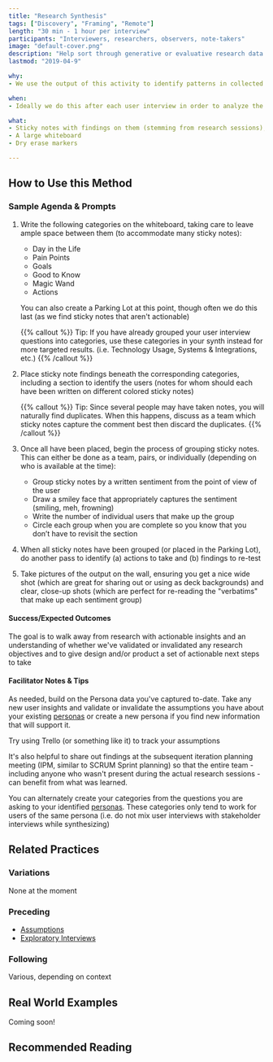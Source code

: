 ```yaml
---
title: "Research Synthesis"
tags: ["Discovery", "Framing", "Remote"]
length: "30 min - 1 hour per interview"
participants: "Interviewers, researchers, observers, note-takers"
image: "default-cover.png"
description: "Help sort through generative or evaluative research data using an affinity diagram"
lastmod: "2019-04-9"

why:
- We use the output of this activity to identify patterns in collected research data, improve our understanding of users, and identify action items we can take (including any re-testing to confirm any inconclusive findings). These findings can either validate or invalidate assumptions we’ve made about our persona (i.e. demographics, behaviors, concerns, motivators, etc). Output also supports conversations on the why of behaviors and what actions to take.

when:
- Ideally we do this after each user interview in order to analyze the information we captured during our user interview session while it’s still fresh in our minds.

what:
- Sticky notes with findings on them (stemming from research sessions), color-coded by research participant
- A large whiteboard
- Dry erase markers

---
```

## How to Use this Method
### Sample Agenda & Prompts
1. Write the following categories on the whiteboard, taking care to leave ample space between them (to accommodate many sticky notes):

   - Day in the Life
   - Pain Points
   - Goals
   - Good to Know
   - Magic Wand
   - Actions

   You can also create a Parking Lot at this point, though often we do this last (as we find sticky notes that aren't actionable)

   {{% callout %}}
   Tip: If you have already grouped your user interview questions into categories, use these categories in your synth instead for more targeted results. (i.e. Technology Usage, Systems & Integrations, etc.)
   {{% /callout %}}
1. Place sticky note findings beneath the corresponding categories, including a section to identify the users (notes for whom should each have been written on different colored sticky notes)

   {{% callout %}}
   Tip: Since several people may have taken notes, you will naturally find duplicates. When this happens, discuss as a team which sticky notes capture the comment best then discard the duplicates.
   {{% /callout %}}
1. Once all have been placed, begin the process of grouping sticky notes. This can either be done as a team, pairs, or individually (depending on who is available at the time):

   - Group sticky notes by a written sentiment from the point of view of the user
   - Draw a smiley face that appropriately captures the sentiment (smiling, meh, frowning)
   - Write the number of individual users that make up the group
   - Circle each group when you are complete so you know that you don’t have to revisit the section

1. When all sticky notes have been grouped (or placed in the Parking Lot), do another pass to identify (a) actions to take and (b) findings to re-test

1. Take pictures of the output on the wall, ensuring you get a nice wide shot (which are great for sharing out or using as deck backgrounds) and clear, close-up shots (which are perfect for re-reading the "verbatims" that make up each sentiment group)


#### Success/Expected Outcomes
The goal is to walk away from research with actionable insights and an understanding of whether we've validated or invalidated any research objectives and to give design and/or product a set of actionable next steps to take

#### Facilitator Notes & Tips

As needed, build on the Persona data you've captured to-date. Take any new user insights and validate or invalidate the assumptions you have about your existing [personas](/practices/personas) or create a new persona if you find new information that will support it.

Try using Trello (or something like it) to track your assumptions

It's also helpful to share out findings at the subsequent iteration planning meeting (IPM, similar to SCRUM Sprint planning) so that the entire team - including anyone who wasn't present during the actual research sessions - can benefit from what was learned.

You can alternately create your categories from the questions you are asking to your identified [personas](/practices/personas). These categories only tend to work for users of the same persona (i.e. do not mix user interviews with stakeholder interviews while synthesizing)

## Related Practices

### Variations

None at the moment

### Preceding
- [Assumptions](/practices/assumptions)
- [Exploratory Interviews](/practices/exploratory-interviews)

### Following

Various, depending on context

## Real World Examples
Coming soon! 

## Recommended Reading


